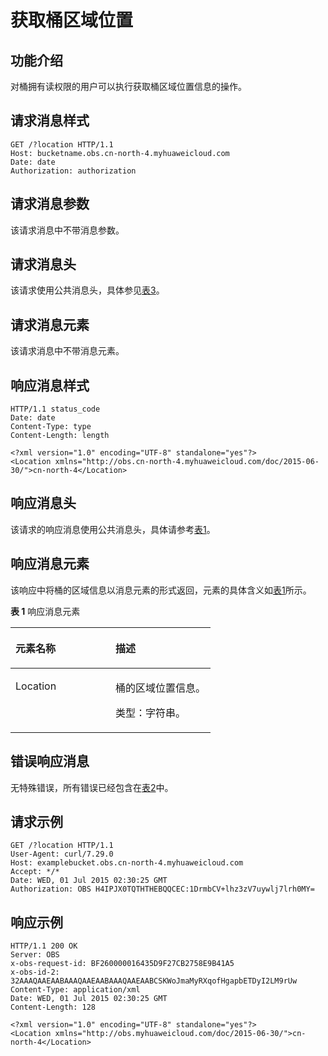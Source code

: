 # 获取桶区域位置<a name="obs_04_0024"></a>

## 功能介绍<a name="section5584184924715"></a>

对桶拥有读权限的用户可以执行获取桶区域位置信息的操作。

## 请求消息样式<a name="section28990045"></a>

```
GET /?location HTTP/1.1 
Host: bucketname.obs.cn-north-4.myhuaweicloud.com 
Date: date
Authorization: authorization
```

## 请求消息参数<a name="section59583813"></a>

该请求消息中不带消息参数。

## 请求消息头<a name="section66492276"></a>

该请求使用公共消息头，具体参见[表3](构造请求.md#table25197309)。

## 请求消息元素<a name="section61559578"></a>

该请求消息中不带消息元素。

## 响应消息样式<a name="section17165296"></a>

```
HTTP/1.1 status_code
Date: date
Content-Type: type
Content-Length: length

<?xml version="1.0" encoding="UTF-8" standalone="yes"?> 
<Location xmlns="http://obs.cn-north-4.myhuaweicloud.com/doc/2015-06-30/">cn-north-4</Location>
```

## 响应消息头<a name="section20269944"></a>

该请求的响应消息使用公共消息头，具体请参考[表1](返回结果.md#d0e686)。

## 响应消息元素<a name="section48211769"></a>

该响应中将桶的区域信息以消息元素的形式返回，元素的具体含义如[表1](#table63691781)所示。

**表 1**  响应消息元素

<a name="table63691781"></a>
<table><thead align="left"><tr id="row55071087"><th class="cellrowborder" valign="top" width="50%" id="mcps1.2.3.1.1"><p id="p31573097"><a name="p31573097"></a><a name="p31573097"></a><strong id="b15722424"><a name="b15722424"></a><a name="b15722424"></a>元素名称</strong></p>
</th>
<th class="cellrowborder" valign="top" width="50%" id="mcps1.2.3.1.2"><p id="p65556830"><a name="p65556830"></a><a name="p65556830"></a><strong id="b53140559"><a name="b53140559"></a><a name="b53140559"></a>描述</strong></p>
</th>
</tr>
</thead>
<tbody><tr id="row62255039"><td class="cellrowborder" valign="top" width="50%" headers="mcps1.2.3.1.1 "><p id="p9493421"><a name="p9493421"></a><a name="p9493421"></a>Location</p>
</td>
<td class="cellrowborder" valign="top" width="50%" headers="mcps1.2.3.1.2 "><p id="p30769611"><a name="p30769611"></a><a name="p30769611"></a>桶的区域位置信息。</p>
<p id="p8491043"><a name="p8491043"></a><a name="p8491043"></a>类型：字符串。</p>
</td>
</tr>
</tbody>
</table>

## 错误响应消息<a name="section31252742"></a>

无特殊错误，所有错误已经包含在[表2](错误码.md#d0e843)中。

## 请求示例<a name="section14482163815396"></a>

```
GET /?location HTTP/1.1
User-Agent: curl/7.29.0
Host: examplebucket.obs.cn-north-4.myhuaweicloud.com
Accept: */*
Date: WED, 01 Jul 2015 02:30:25 GMT
Authorization: OBS H4IPJX0TQTHTHEBQQCEC:1DrmbCV+lhz3zV7uywlj7lrh0MY=
```

## 响应示例<a name="section76081155815"></a>

```
HTTP/1.1 200 OK
Server: OBS
x-obs-request-id: BF260000016435D9F27CB2758E9B41A5
x-obs-id-2: 32AAAQAAEAABAAAQAAEAABAAAQAAEAABCSKWoJmaMyRXqofHgapbETDyI2LM9rUw
Content-Type: application/xml
Date: WED, 01 Jul 2015 02:30:25 GMT
Content-Length: 128

<?xml version="1.0" encoding="UTF-8" standalone="yes"?>
<Location xmlns="http://obs.myhuaweicloud.com/doc/2015-06-30/">cn-north-4</Location>
```

